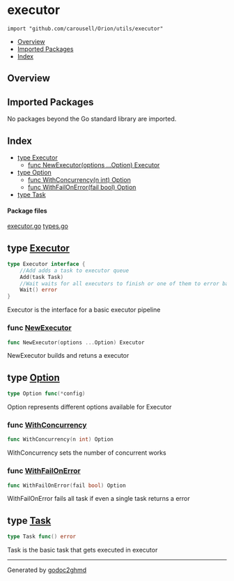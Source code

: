 # executor
`import "github.com/carousell/Orion/utils/executor"`

* [Overview](#pkg-overview)
* [Imported Packages](#pkg-imports)
* [Index](#pkg-index)

## <a name="pkg-overview">Overview</a>

## <a name="pkg-imports">Imported Packages</a>

No packages beyond the Go standard library are imported.

## <a name="pkg-index">Index</a>
* [type Executor](#Executor)
  * [func NewExecutor(options ...Option) Executor](#NewExecutor)
* [type Option](#Option)
  * [func WithConcurrency(n int) Option](#WithConcurrency)
  * [func WithFailOnError(fail bool) Option](#WithFailOnError)
* [type Task](#Task)

#### <a name="pkg-files">Package files</a>
[executor.go](./executor.go) [types.go](./types.go) 

## <a name="Executor">type</a> [Executor](./types.go#L7-L12)
``` go
type Executor interface {
    //Add adds a task to executor queue
    Add(task Task)
    //Wait waits for all executors to finish or one of them to error based on option selected
    Wait() error
}
```
Executor is the interface for a basic executor pipeline

### <a name="NewExecutor">func</a> [NewExecutor](./executor.go#L102)
``` go
func NewExecutor(options ...Option) Executor
```
NewExecutor builds and retuns a executor

## <a name="Option">type</a> [Option](./types.go#L15)
``` go
type Option func(*config)
```
Option represents different options available for Executor

### <a name="WithConcurrency">func</a> [WithConcurrency](./executor.go#L23)
``` go
func WithConcurrency(n int) Option
```
WithConcurrency sets the number of concurrent works

### <a name="WithFailOnError">func</a> [WithFailOnError](./executor.go#L30)
``` go
func WithFailOnError(fail bool) Option
```
WithFailOnError fails all task if even a single task returns a error

## <a name="Task">type</a> [Task](./types.go#L4)
``` go
type Task func() error
```
Task is the basic task that gets executed in executor

- - -
Generated by [godoc2ghmd](https://github.com/GandalfUK/godoc2ghmd)